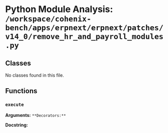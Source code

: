 # Python Module Analysis: `/workspace/cohenix-bench/apps/erpnext/erpnext/patches/v14_0/remove_hr_and_payroll_modules.py`

## Classes

No classes found in this file.


## Functions

### `execute`
**Arguments:** ``
**Decorators:** ``

**Docstring:**
```

```

